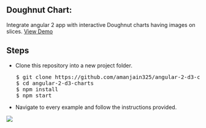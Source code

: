 <h2>Doughnut Chart:</h2>
Integrate angular 2 app with interactive Doughnut charts having images on slices.
<a target="_blank" href="https://plnkr.co/edit/avvvNelREDhFdKCTe8eh?p=preview">View Demo</a>

<h2>Steps</h2>
<ul>
  <li>Clone this repository into a new project folder.</li>
  </ul>
<pre>   $ git clone https://github.com/amanjain325/angular-2-d3-charts.git
   $ cd angular-2-d3-charts
   $ npm install
   $ npm start</pre>
   <ul>
  <li> Navigate to every example and follow the instructions provided.</li>
</ul>

<img src="https://raw.githubusercontent.com/amanjain325/angular-2-d3-charts/master/src/assets/img/donut-chart-example.png">